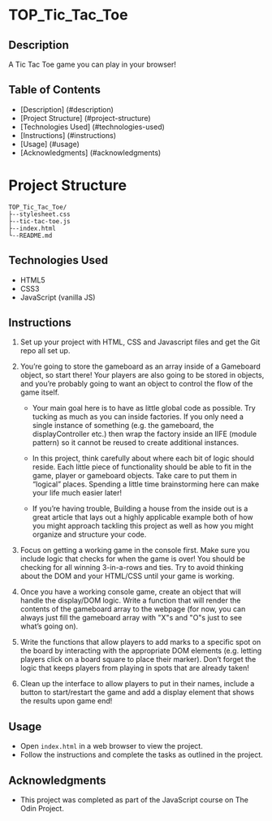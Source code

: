 # TOP_Tic_Tac_Toe


## Description
A Tic Tac Toe game you can play in your browser!

## Table of Contents
- [Description] (#description)
- [Project Structure] (#project-structure)
- [Technologies Used] (#technologies-used)
- [Instructions] (#instructions)
- [Usage] (#usage)
- [Acknowledgments] (#acknowledgments)

# Project Structure
```
TOP_Tic_Tac_Toe/
├--stylesheet.css
├--tic-tac-toe.js
├--index.html
└--README.md
```

## Technologies Used
- HTML5
- CSS3
- JavaScript (vanilla JS)

## Instructions
1. Set up your project with HTML, CSS and Javascript files and get the Git repo all set up.

2. You’re going to store the gameboard as an array inside of a Gameboard object, so start there! Your players are also going to be stored in objects, and you’re probably going to want an object to control the flow of the game itself.

    - Your main goal here is to have as little global code as possible. Try tucking as much as you can inside factories. If you only need a single instance of something (e.g. the gameboard, the displayController etc.) then wrap the factory inside an IIFE (module pattern) so it cannot be reused to create additional instances.

    - In this project, think carefully about where each bit of logic should reside. Each little piece of functionality should be able to fit in the game, player or gameboard objects. Take care to put them in “logical” places. Spending a little time brainstorming here can make your life much easier later!

    - If you’re having trouble, Building a house from the inside out is a great article that lays out a highly applicable example both of how you might approach tackling this project as well as how you might organize and structure your code.

3. Focus on getting a working game in the console first. Make sure you include logic that checks for when the game is over! You should be checking for all winning 3-in-a-rows and ties. Try to avoid thinking about the DOM and your HTML/CSS until your game is working.

4. Once you have a working console game, create an object that will handle the display/DOM logic. Write a function that will render the contents of the gameboard array to the webpage (for now, you can always just fill the gameboard array with "X"s and "O"s just to see what’s going on).

5. Write the functions that allow players to add marks to a specific spot on the board by interacting with the appropriate DOM elements (e.g. letting players click on a board square to place their marker). Don’t forget the logic that keeps players from playing in spots that are already taken!

6. Clean up the interface to allow players to put in their names, include a button to start/restart the game and add a display element that shows the results upon game end!

## Usage
- Open `index.html` in a web browser to view the project.
- Follow the instructions and complete the tasks as outlined in the project.

## Acknowledgments
- This project was completed as part of the JavaScript course on The Odin Project.